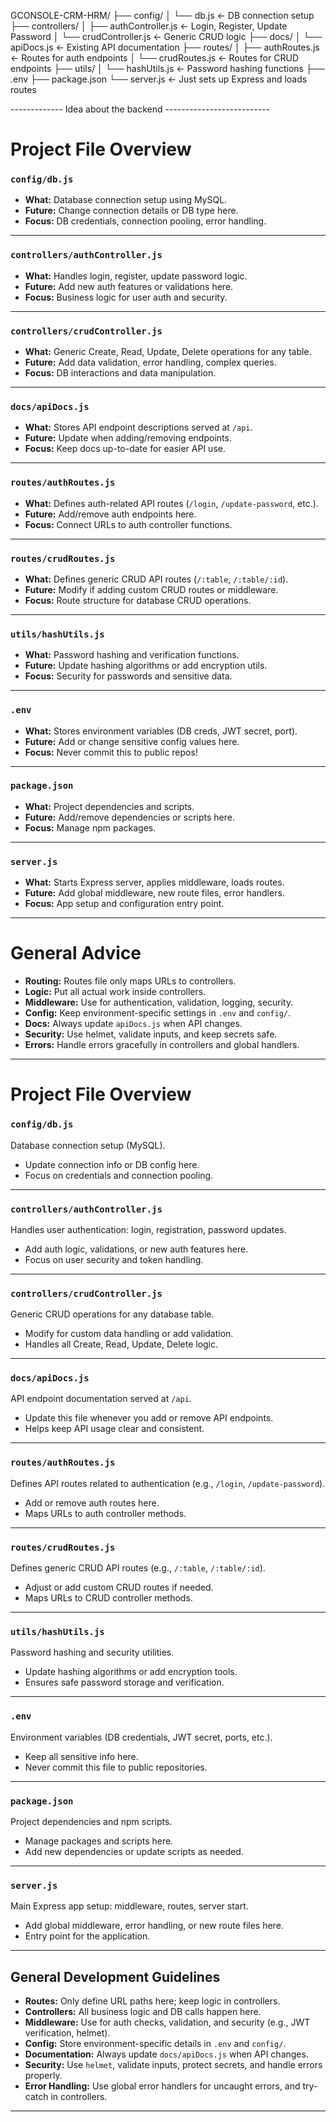 GCONSOLE-CRM-HRM/
├── config/
│   └── db.js                  ← DB connection setup
├── controllers/
│   ├── authController.js      ← Login, Register, Update Password
│   └── crudController.js      ← Generic CRUD logic
├── docs/
│   └── apiDocs.js             ← Existing API documentation
├── routes/
│   ├── authRoutes.js          ← Routes for auth endpoints
│   └── crudRoutes.js          ← Routes for CRUD endpoints
├── utils/
│   └── hashUtils.js           ← Password hashing functions
├── .env
├── package.json
└── server.js                  ← Just sets up Express and loads routes



------------- Idea about the backend --------------------------


# Project File Overview

### `config/db.js`

* **What:** Database connection setup using MySQL.
* **Future:** Change connection details or DB type here.
* **Focus:** DB credentials, connection pooling, error handling.

---

### `controllers/authController.js`

* **What:** Handles login, register, update password logic.
* **Future:** Add new auth features or validations here.
* **Focus:** Business logic for user auth and security.

---

### `controllers/crudController.js`

* **What:** Generic Create, Read, Update, Delete operations for any table.
* **Future:** Add data validation, error handling, complex queries.
* **Focus:** DB interactions and data manipulation.

---

### `docs/apiDocs.js`

* **What:** Stores API endpoint descriptions served at `/api`.
* **Future:** Update when adding/removing endpoints.
* **Focus:** Keep docs up-to-date for easier API use.

---

### `routes/authRoutes.js`

* **What:** Defines auth-related API routes (`/login`, `/update-password`, etc.).
* **Future:** Add/remove auth endpoints here.
* **Focus:** Connect URLs to auth controller functions.

---

### `routes/crudRoutes.js`

* **What:** Defines generic CRUD API routes (`/:table`, `/:table/:id`).
* **Future:** Modify if adding custom CRUD routes or middleware.
* **Focus:** Route structure for database CRUD operations.

---

### `utils/hashUtils.js`

* **What:** Password hashing and verification functions.
* **Future:** Update hashing algorithms or add encryption utils.
* **Focus:** Security for passwords and sensitive data.

---

### `.env`

* **What:** Stores environment variables (DB creds, JWT secret, port).
* **Future:** Add or change sensitive config values here.
* **Focus:** Never commit this to public repos!

---

### `package.json`

* **What:** Project dependencies and scripts.
* **Future:** Add/remove dependencies or scripts here.
* **Focus:** Manage npm packages.

---

### `server.js`

* **What:** Starts Express server, applies middleware, loads routes.
* **Future:** Add global middleware, new route files, error handlers.
* **Focus:** App setup and configuration entry point.

---

# General Advice

* **Routing:** Routes file only maps URLs to controllers.
* **Logic:** Put all actual work inside controllers.
* **Middleware:** Use for authentication, validation, logging, security.
* **Config:** Keep environment-specific settings in `.env` and `config/`.
* **Docs:** Always update `apiDocs.js` when API changes.
* **Security:** Use helmet, validate inputs, and keep secrets safe.
* **Errors:** Handle errors gracefully in controllers and global handlers.

---

# Project File Overview

### `config/db.js`  
Database connection setup (MySQL).  
- Update connection info or DB config here.  
- Focus on credentials and connection pooling.

---

### `controllers/authController.js`  
Handles user authentication: login, registration, password updates.  
- Add auth logic, validations, or new auth features here.  
- Focus on user security and token handling.

---

### `controllers/crudController.js`  
Generic CRUD operations for any database table.  
- Modify for custom data handling or add validation.  
- Handles all Create, Read, Update, Delete logic.

---

### `docs/apiDocs.js`  
API endpoint documentation served at `/api`.  
- Update this file whenever you add or remove API endpoints.  
- Helps keep API usage clear and consistent.

---

### `routes/authRoutes.js`  
Defines API routes related to authentication (e.g., `/login`, `/update-password`).  
- Add or remove auth routes here.  
- Maps URLs to auth controller methods.

---

### `routes/crudRoutes.js`  
Defines generic CRUD API routes (e.g., `/:table`, `/:table/:id`).  
- Adjust or add custom CRUD routes if needed.  
- Maps URLs to CRUD controller methods.

---

### `utils/hashUtils.js`  
Password hashing and security utilities.  
- Update hashing algorithms or add encryption tools.  
- Ensures safe password storage and verification.

---

### `.env`  
Environment variables (DB credentials, JWT secret, ports, etc.).  
- Keep all sensitive info here.  
- Never commit this file to public repositories.

---

### `package.json`  
Project dependencies and npm scripts.  
- Manage packages and scripts here.  
- Add new dependencies or update scripts as needed.

---

### `server.js`  
Main Express app setup: middleware, routes, server start.  
- Add global middleware, error handling, or new route files here.  
- Entry point for the application.

---

## General Development Guidelines

- **Routes:** Only define URL paths here; keep logic in controllers.  
- **Controllers:** All business logic and DB calls happen here.  
- **Middleware:** Use for auth checks, validation, and security (e.g., JWT verification, helmet).  
- **Config:** Store environment-specific details in `.env` and `config/`.  
- **Documentation:** Always update `docs/apiDocs.js` when API changes.  
- **Security:** Use `helmet`, validate inputs, protect secrets, and handle errors properly.  
- **Error Handling:** Use global error handlers for uncaught errors, and try-catch in controllers.

---


